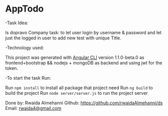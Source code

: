 # AppTodo

-Task Idea:

Is dopravo Company task: to let user login by username & password and let just the logged in user to add new test with unique Title. 


-Technology used:

This project was generated with [Angular CLI](https://github.com/angular/angular-cli) version 1.1.0-beta.0 as frontend+bootstrap && nodejs + mongoDB as backend and using jwt for the token.


-To start the task Run:

Run `npm install` to install all package that project need
Run `ng build` to build the project 
Run `node server/server.js` to run the project server

Done by:
Rwaida Almehanni
Github: https://github.com/rwaidaAlmehanni/ds
Email: rwaida4@gmail.com


